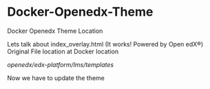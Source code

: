 # Docker-Openedx-Theme

Docker Openedx Theme Location 

Lets talk about index_overlay.html (It works! Powered by Open edX®)
Original File location at Docker location 

_openedx/edx-platform/lms/templates_

Now we have to update the theme 
